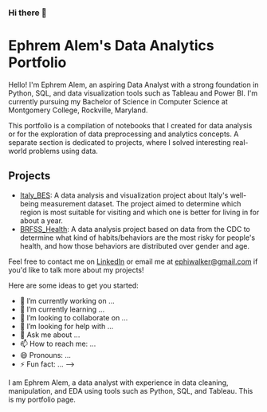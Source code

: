 ### Hi there 👋

# Ephrem Alem's Data Analytics Portfolio

Hello! I'm Ephrem Alem, an aspiring Data Analyst with a strong foundation in Python, SQL, and data visualization tools such as Tableau and Power BI. I'm currently pursuing my Bachelor of Science in Computer Science at Montgomery College, Rockville, Maryland.

This portfolio is a compilation of notebooks that I created for data analysis or for the exploration of data preprocessing and analytics concepts. A separate section is dedicated to projects, where I solved interesting real-world problems using data.

## Projects

- [Italy_BES](https://github.com/EphiWalker/Italy_BES): A data analysis and visualization project about Italy's well-being measurement dataset. The project aimed to determine which region is most suitable for visiting and which one is better for living in for about a year.
- [BRFSS_Health](https://github.com/EphiWalker/BRFSS_Health): A data analysis project based on data from the CDC to determine what kind of habits/behaviors are the most risky for people's health, and how those behaviors are distributed over gender and age.

Feel free to contact me on [LinkedIn](https://linkedin.com/in/ephiwalker/) or email me at ephiwalker@gmail.com if you'd like to talk more about my projects!


Here are some ideas to get you started:

- 🔭 I’m currently working on ...
- 🌱 I’m currently learning ...
- 👯 I’m looking to collaborate on ...
- 🤔 I’m looking for help with ...
- 💬 Ask me about ...
- 📫 How to reach me: ...
- 😄 Pronouns: ...
- ⚡ Fun fact: ...
-->

I am Ephrem Alem, a data analyst with experience in data cleaning, manipulation, and EDA using tools such as Python, SQL, and Tableau. This is my portfolio page.
